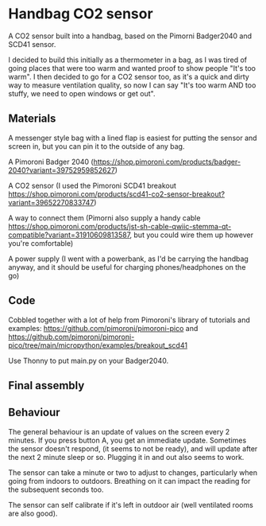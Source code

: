 # Handbag CO2 sensor
A CO2 sensor built into a handbag, based on the Pimorni Badger2040 and SCD41 sensor.

I decided to build this initially as a thermometer in a bag, as I was tired of going places that were too warm and wanted proof to show people "It's too warm". I then decided to go for a CO2 sensor too, as it's a quick and dirty way to measure ventilation quality, so now I can say "It's too warm AND too stuffy, we need to open windows or get out".

## Materials

A messenger style bag with a lined flap is easiest for putting the sensor and screen in, but you can pin it to the outside of any bag.

A Pimoroni Badger 2040 (https://shop.pimoroni.com/products/badger-2040?variant=39752959852627)

A CO2 sensor (I used the Pimoroni SCD41 breakout https://shop.pimoroni.com/products/scd41-co2-sensor-breakout?variant=39652270833747)

A way to connect them (Pimorni also supply a handy cable https://shop.pimoroni.com/products/jst-sh-cable-qwiic-stemma-qt-compatible?variant=31910609813587, but you could wire them up however you're comfortable)

A power supply (I went with a powerbank, as I'd be carrying the handbag anyway, and it should be useful for charging phones/headphones on the go)

## Code

Cobbled together with a lot of help from Pimoroni's library of tutorials and examples: https://github.com/pimoroni/pimoroni-pico and https://github.com/pimoroni/pimoroni-pico/tree/main/micropython/examples/breakout_scd41

Use Thonny to put main.py on your Badger2040.

## Final assembly



## Behaviour

The general behaviour is an update of values on the screen every 2 minutes.
If you press button A, you get an immediate update.
Sometimes the sensor doesn't respond, (it seems to not be ready), and will update after the next 2 minute sleep or so. Plugging it in and out also seems to work.

The sensor can take a minute or two to adjust to changes, particularly when going from indoors to outdoors. Breathing on it can impact the reading for the subsequent seconds too.

The sensor can self calibrate if it's left in outdoor air (well ventilated rooms are also good). 

